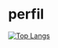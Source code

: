 # perfil

[![Top Langs](https://github-readme-stats.vercel.app/api/top-langs/?username=worstp&layout=compact)](https://github.com/anuraghazra/github-readme-stats)

